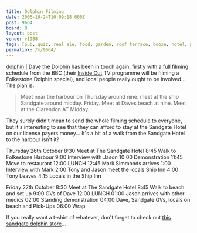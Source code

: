 ```yaml
---
title: Dolphin Filming
date: 2006-10-24T10:09:18.000Z
post: 9664
board: 8
layout: post
venue: v1988
tags: [pub, quiz, real ale, food, garden, roof terrace, booze, hotel, pub, quiz, real ale, food, garden, roof terrace, booze, hotel, folkestone, inside out]
permalink: /m/9664/
---
```

<a href="/wiki/dolphin+dave+the+dolphin">dolphin | Dave the Dolphin</a> has been in touch again, firstly with a full filming schedule from the BBC (their <a href="/wiki/inside+out">Inside Out</a> TV programme will be filming a Folkestone Dolphin special), and local people really ought to be involved... The plan is:
<blockquote>Meet near the harbour on Thursday around nine. meet at the ship Sandgate around midday.
Friday. Meet at Daves beach at nine. Meet at the Clarendon AT Midday.</blockquote>
They surely didn't mean to send the whole filming schedule to everyone, but it's interesting to see that they can afford to stay at the Sandgate Hotel on our license payers money... It's a bit of a walk from the Sandgate Hotel to the harbour isn't it?

Thursday 26th October
8:30 Meet at The Sandgate Hotel
8:45 Walk to Folkestone Harbour
9:00 Interview with Jason
10:00 Demonstration
11:45 Move to restaurant
12:00 LUNCH
12:45 Mark Simmonds arrives
1:00 Interview with Mark
2:00 Tony and Jason meet the locals  Ship Inn
4:00 Tony Leaves
4:15 Locals in the Ship Inn

Friday 27th October
8:30 Meet at The Sandgate Hotel
8:45 Walk to beach and set up
9:00 GVs of Dave
12:00 LUNCH
01:00 Jason arrives with other medics
02:00 Standing demonstration
04:00 Dave, Sandgate GVs, locals on beach and Pick-Ups
06:00 Wrap

If you really want a t-shirt of whatever, don't forget to check out <a href="http://stores.ebay.co.uk/sandgatedolphin2006">this sandgate dolphin store</a>...
